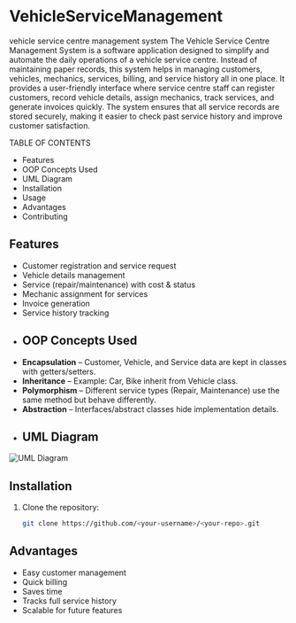 # VehicleServiceManagement
vehicle service centre management system
The Vehicle Service Centre Management System is a software application designed to simplify and automate the daily operations of a vehicle service centre. Instead of maintaining paper records, this system helps in managing customers, vehicles, mechanics, services, billing, and service history all in one place.
It provides a user-friendly interface where service centre staff can register customers, record vehicle details, assign mechanics, track services, and generate invoices quickly. The system ensures that all service records are stored securely, making it easier to check past service history and improve customer satisfaction.

TABLE OF CONTENTS
- Features
- OOP Concepts Used
- UML Diagram
- Installation
- Usage
- Advantages
- Contributing
## Features
- Customer registration and service request
- Vehicle details management
- Service (repair/maintenance) with cost & status
- Mechanic assignment for services
- Invoice generation
- Service history tracking
- ## OOP Concepts Used
- **Encapsulation** – Customer, Vehicle, and Service data are kept in classes with getters/setters.
- **Inheritance** – Example: Car, Bike inherit from Vehicle class.
- **Polymorphism** – Different service types (Repair, Maintenance) use the same method but behave differently.
- **Abstraction** – Interfaces/abstract classes hide implementation details.
- ## UML Diagram
![UML Diagram](uml-diagram.png)
## Installation
1. Clone the repository:
   ```bash
   git clone https://github.com/<your-username>/<your-repo>.git
## Advantages
- Easy customer management
- Quick billing
- Saves time
- Tracks full service history
- Scalable for future features
